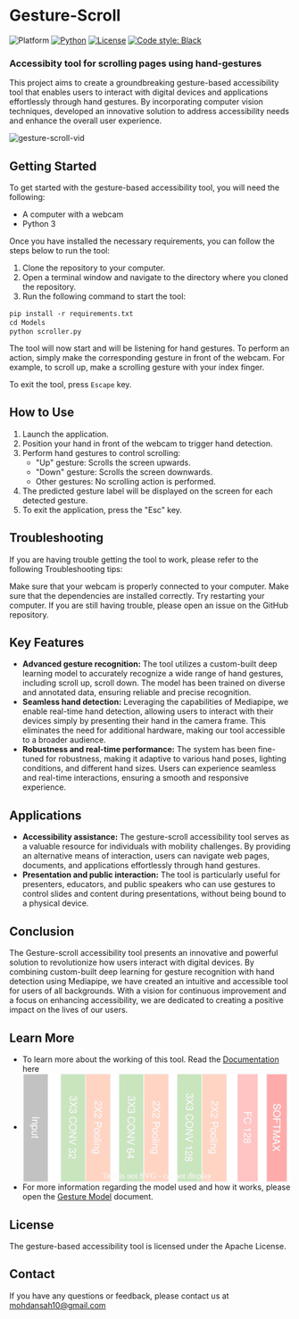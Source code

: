 # Gesture-Scroll

![Platform](https://img.shields.io/badge/Platform-Linux%20%7C%20macOS%20%7C%20Windows-informational)
[![Python](https://img.shields.io/badge/Python-%203.8%20%7C%203.9%20%7C%203.10-informational)](https://www.python.org/)
[![License](https://img.shields.io/badge/License-MIT-green)](./LICENSE)
[![Code style: Black](https://img.shields.io/badge/Code%20style-Black-000.svg)](https://github.com/psf/black)

### Accessibity tool for scrolling pages using hand-gestures


This project aims to create a groundbreaking gesture-based accessibility tool that enables users to interact with digital devices and applications effortlessly through hand gestures. By incorporating computer vision techniques, developed an innovative solution to address accessibility needs and enhance the overall user experience.

![gesture-scroll-vid](https://github.com/AnsahMohammad/gesture-scroll/assets/85027826/abba7ce0-2b48-4e66-945a-1423caf64511)

## Getting Started

To get started with the gesture-based accessibility tool, you will need the following:

* A computer with a webcam
* Python 3

Once you have installed the necessary requirements, you can follow the steps below to run the tool:

1. Clone the repository to your computer.
2. Open a terminal window and navigate to the directory where you cloned the repository.
3. Run the following command to start the tool:
```
pip install -r requirements.txt
cd Models
python scroller.py
```

The tool will now start and will be listening for hand gestures. To perform an action, simply make the corresponding gesture in front of the webcam. For example, to scroll up, make a scrolling gesture with your index finger.

To exit the tool, press `Escape` key.

## How to Use

1. Launch the application.  
2. Position your hand in front of the webcam to trigger hand detection.
3. Perform hand gestures to control scrolling:
    - "Up" gesture: Scrolls the screen upwards.
    - "Down" gesture: Scrolls the screen downwards.
    - Other gestures: No scrolling action is performed.
4. The predicted gesture label will be displayed on the screen for each detected gesture.
5. To exit the application, press the "Esc" key.


## Troubleshooting
If you are having trouble getting the tool to work, please refer to the following 
Troubleshooting tips:

Make sure that your webcam is properly connected to your computer.
Make sure that the dependencies are installed correctly.
Try restarting your computer.
If you are still having trouble, please open an issue on the GitHub repository.

## Key Features

* **Advanced gesture recognition:** The tool utilizes a custom-built deep learning model to accurately recognize a wide range of hand gestures, including scroll up, scroll down. The model has been trained on diverse and annotated data, ensuring reliable and precise recognition.
* **Seamless hand detection:** Leveraging the capabilities of Mediapipe, we enable real-time hand detection, allowing users to interact with their devices simply by presenting their hand in the camera frame. This eliminates the need for additional hardware, making our tool accessible to a broader audience.
* **Robustness and real-time performance:** The system has been fine-tuned for robustness, making it adaptive to various hand poses, lighting conditions, and different hand sizes. Users can experience seamless and real-time interactions, ensuring a smooth and responsive experience.

## Applications

* **Accessibility assistance:** The gesture-scroll accessibility tool serves as a valuable resource for individuals with mobility challenges. By providing an alternative means of interaction, users can navigate web pages, documents, and applications effortlessly through hand gestures.
* **Presentation and public interaction:** The tool is particularly useful for presenters, educators, and public speakers who can use gestures to control slides and content during presentations, without being bound to a physical device.

## Conclusion

The Gesture-scroll accessibility tool presents an innovative and powerful solution to revolutionize how users interact with digital devices. By combining custom-built deep learning for gesture recognition with hand detection using Mediapipe, we have created an intuitive and accessible tool for users of all backgrounds. With a vision for continuous improvement and a focus on enhancing accessibility, we are dedicated to creating a positive impact on the lives of our users.

## Learn More
- To learn more about the working of this tool. Read the <a href="./Docs/Docs.md"> Documentation </a> here
- <img src="./Docs/gesture-model.drawio.svg" alt="model image" align="center"/> <br>
- For more information regarding the model used and how it works, please open the <a href="./Docs/gesture-model.md">Gesture Model</a> document.

## License
The gesture-based accessibility tool is licensed under the Apache License.

## Contact
If you have any questions or feedback, please contact us at mohdansah10@gmail.com
